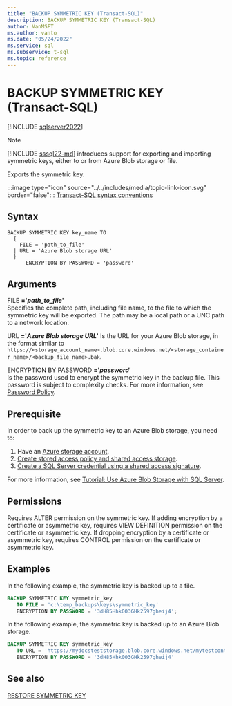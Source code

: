```yaml
---
title: "BACKUP SYMMETRIC KEY (Transact-SQL)"
description: BACKUP SYMMETRIC KEY (Transact-SQL)
author: VanMSFT
ms.author: vanto
ms.date: "05/24/2022"
ms.service: sql
ms.subservice: t-sql
ms.topic: reference
---
```


# BACKUP SYMMETRIC KEY (Transact-SQL)

[!INCLUDE [sqlserver2022](../../includes/applies-to-version/sqlserver2022.md)]

> [!NOTE]
> [!INCLUDE [sssql22-md](../../includes/sssql22-md.md)] introduces support for exporting and importing symmetric keys, either to or from Azure Blob storage or file.

Exports the symmetric key.

 :::image type="icon" source="../../includes/media/topic-link-icon.svg" border="false"::: [Transact-SQL syntax conventions](../../t-sql/language-elements/transact-sql-syntax-conventions-transact-sql.md) 

## Syntax  
  
```syntaxsql
BACKUP SYMMETRIC KEY key_name TO 
  {
    FILE = 'path_to_file'
  | URL = 'Azure Blob storage URL'
  }
      ENCRYPTION BY PASSWORD = 'password'  
```

## Arguments

 FILE **='***path_to_file***'**  
 Specifies the complete path, including file name, to the file to which the symmetric key will be exported. The path may be a local path or a UNC path to a network location.  
  
 URL **='***Azure Blob storage URL***'**
 Is the URL for your Azure Blob storage, in the format similar to `https://<storage_account_name>.blob.core.windows.net/<storage_container_name>/<backup_file_name>.bak`.

 ENCRYPTION BY PASSWORD **='***password***'**  
 Is the password used to encrypt the symmetric key in the backup file. This password is subject to complexity checks. For more information, see [Password Policy](../../relational-databases/security/password-policy.md).  
  
## Prerequisite

In order to back up the symmetric key to an Azure Blob storage, you need to:

1. Have an [Azure storage account](/azure/storage/common/storage-account-create).
1. [Create stored access policy and shared access storage](../../relational-databases/tutorial-use-azure-blob-storage-service-with-sql-server-2016.md#1---create-stored-access-policy-and-shared-access-storage).
1. [Create a SQL Server credential using a shared access signature](../../relational-databases/tutorial-use-azure-blob-storage-service-with-sql-server-2016.md#2---create-a-sql-server-credential-using-a-shared-access-signature).

For more information, see [Tutorial: Use Azure Blob Storage with SQL Server](../../relational-databases/tutorial-use-azure-blob-storage-service-with-sql-server-2016.md).

## Permissions

Requires ALTER permission on the symmetric key. If adding encryption by a certificate or asymmetric key, requires VIEW DEFINITION permission on the certificate or asymmetric key. If dropping encryption by a certificate or asymmetric key, requires CONTROL permission on the certificate or asymmetric key.
  
## Examples

In the following example, the symmetric key is backed up to a file.

```sql  
BACKUP SYMMETRIC KEY symmetric_key
   TO FILE = 'c:\temp_backups\keys\symmetric_key' 
   ENCRYPTION BY PASSWORD = '3dH85Hhk003GHk2597gheij4';  
```

In the following example, the symmetric key is backed up to an Azure Blob storage.

```sql
BACKUP SYMMETRIC KEY symmetric_key 
   TO URL = 'https://mydocsteststorage.blob.core.windows.net/mytestcontainer/symmetric_key.bak'
   ENCRYPTION BY PASSWORD = '3dH85Hhk003GHk2597gheij4'
```

## See also

[RESTORE SYMMETRIC KEY](restore-symmetric-key-transact-sql.md)
